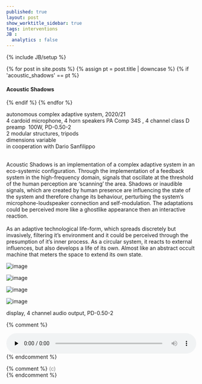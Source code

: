 ```yaml
---
published: true
layout: post
show_worktitle_sidebar: true
tags: interventions
JB :
  analytics : false
---
```


{% include JB/setup %}

<div class="container-parent">
<div class="container-narrow-right">
{% for post in site.posts %}
	{% assign pt = post.title | downcase %}
	{% if 'acoustic_shadows' == pt %}
<h4><a href="{{ BASE_PATH }}{{ post.url }}"></a>Acoustic Shadows</h4>
	{% endif %}
{% endfor %}

<p>
autonomous complex adaptive system, 2020/21<br />
4 cardoid microphone, 4 horn speakers PA Comp 34S , 4 channel class D preamp  100W, PD-0.50-2<br />
2 modular structures, tripods<br />
dimensions variable<br />
in cooperation with Dario Sanfilippo<br /><br />

Acoustic Shadows is an implementation of a complex adaptive system in an eco-systemic configuration. Through the implementation of a feedback system in the high-frequency domain, signals that oscillate at the threshold of the human perception are ‘scanning’ the area. Shadows or inaudible signals, which are created by human presence are influencing the state of the system and therefore change its behaviour, perturbing the system’s microphone-loudspeaker connection and self-modulation. The adaptations could be perceived more like a ghostlike appearance then an interactive reaction.
<br /><br />
As an adaptive technological life-form, which spreads discretely but invasively, filtering it’s environment and it could be perceived through the presumption of it’s inner process. As a circular system, it reacts to external influences, but also develops a life of its own. Almost like an abstract occult machine that meters the space to extend its own state.
</p>
</div>


<div class="container-narrow-left">
<img src="{{ site.url }}/images/acoustic_shadows1_sm.jpg" alt="image">
<p></p>
<img src="{{ site.url }}/images/acoustic_shadows2_sm.jpg" alt="image">
<p></p>
<img src="{{ site.url }}/images/acoustic_shadows3_sm.jpg" alt="image">
<p></p>
<img src="{{ site.url }}/images/acoustic_shadows_pd.png" alt="image">
<p>display, 4 channel audio output, PD-0.50-2</p>

</div>
</div>

{% comment %}
<p></p>
<audio controls style="width: 100%" preload="none">
  <source src="{{ site.url }}/images/arcadian_gate_short.mp3" type="audio/mpeg">
</audio>
{% endcomment %}


{% comment %}
<font color="grey">(c)<br /></font>
{% endcomment %}